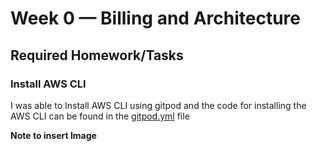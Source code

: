# Week 0 — Billing and Architecture

## Required Homework/Tasks

### Install AWS CLI

I was able to Install AWS CLI using gitpod and the code for installing the AWS CLI can be found in the [gitpod.yml](https://github.com/Sanusi-bit/aws-bootcamp-cruddur-2023/blob/main/.gitpod.yml) file

**Note to insert Image**

### 
